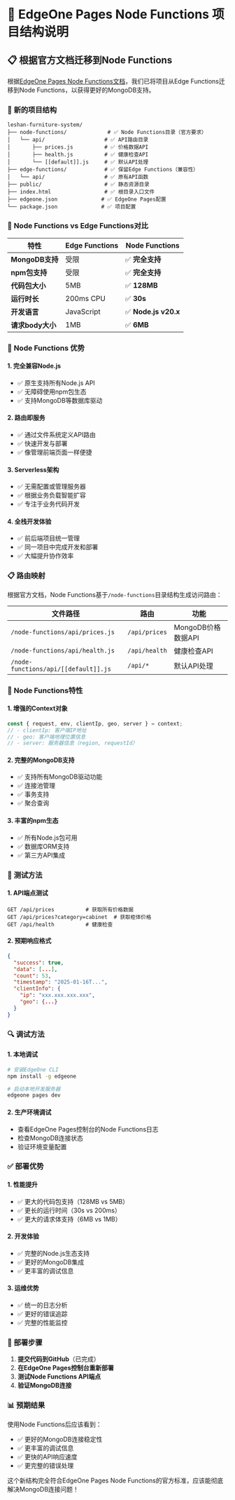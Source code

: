 # 🚀 EdgeOne Pages Node Functions 项目结构说明

## 📋 根据官方文档迁移到Node Functions

根据[EdgeOne Pages Node Functions文档](https://edgeone.cloud.tencent.com/pages/document/184787642236784640)，我们已将项目从Edge Functions迁移到Node Functions，以获得更好的MongoDB支持。

### 📂 **新的项目结构**

```
leshan-furniture-system/
├── node-functions/             # ✅ Node Functions目录（官方要求）
│   └── api/                   # ✅ API路由目录
│       ├── prices.js          # ✅ 价格数据API
│       ├── health.js          # ✅ 健康检查API
│       └── [[default]].js     # ✅ 默认API处理
├── edge-functions/            # ✅ 保留Edge Functions（兼容性）
│   └── api/                   # ✅ 原有API函数
├── public/                    # ✅ 静态资源目录
├── index.html                 # ✅ 根目录入口文件
├── edgeone.json              # ✅ EdgeOne Pages配置
└── package.json              # ✅ 项目配置
```

### 🔧 **Node Functions vs Edge Functions对比**

| 特性 | Edge Functions | Node Functions |
|------|----------------|----------------|
| **MongoDB支持** | 受限 | ✅ **完全支持** |
| **npm包支持** | 受限 | ✅ **完全支持** |
| **代码包大小** | 5MB | ✅ **128MB** |
| **运行时长** | 200ms CPU | ✅ **30s** |
| **开发语言** | JavaScript | ✅ **Node.js v20.x** |
| **请求body大小** | 1MB | ✅ **6MB** |

### 🚀 **Node Functions 优势**

#### 1. **完全兼容Node.js**
- ✅ 原生支持所有Node.js API
- ✅ 无障碍使用npm包生态
- ✅ 支持MongoDB等数据库驱动

#### 2. **路由即服务**
- ✅ 通过文件系统定义API路由
- ✅ 快速开发与部署
- ✅ 像管理前端页面一样便捷

#### 3. **Serverless架构**
- ✅ 无需配置或管理服务器
- ✅ 根据业务负载智能扩容
- ✅ 专注于业务代码开发

#### 4. **全栈开发体验**
- ✅ 前后端项目统一管理
- ✅ 同一项目中完成开发和部署
- ✅ 大幅提升协作效率

### 📋 **路由映射**

根据官方文档，Node Functions基于`/node-functions`目录结构生成访问路由：

| 文件路径 | 路由 | 功能 |
|---------|------|------|
| `/node-functions/api/prices.js` | `/api/prices` | MongoDB价格数据API |
| `/node-functions/api/health.js` | `/api/health` | 健康检查API |
| `/node-functions/api/[[default]].js` | `/api/*` | 默认API处理 |

### 🔧 **Node Functions特性**

#### 1. **增强的Context对象**
```javascript
const { request, env, clientIp, geo, server } = context;
// - clientIp: 客户端IP地址
// - geo: 客户端地理位置信息
// - server: 服务器信息（region, requestId）
```

#### 2. **完整的MongoDB支持**
- ✅ 支持所有MongoDB驱动功能
- ✅ 连接池管理
- ✅ 事务支持
- ✅ 聚合查询

#### 3. **丰富的npm生态**
- ✅ 所有Node.js包可用
- ✅ 数据库ORM支持
- ✅ 第三方API集成

### 🧪 **测试方法**

#### 1. **API端点测试**
```
GET /api/prices          # 获取所有价格数据
GET /api/prices?category=cabinet  # 获取柜体价格
GET /api/health          # 健康检查
```

#### 2. **预期响应格式**
```json
{
  "success": true,
  "data": [...],
  "count": 53,
  "timestamp": "2025-01-16T...",
  "clientInfo": {
    "ip": "xxx.xxx.xxx.xxx",
    "geo": {...}
  }
}
```

### 🔍 **调试方法**

#### 1. **本地调试**
```bash
# 安装EdgeOne CLI
npm install -g edgeone

# 启动本地开发服务器
edgeone pages dev
```

#### 2. **生产环境调试**
- 查看EdgeOne Pages控制台的Node Functions日志
- 检查MongoDB连接状态
- 验证环境变量配置

### ✅ **部署优势**

#### 1. **性能提升**
- ✅ 更大的代码包支持（128MB vs 5MB）
- ✅ 更长的运行时间（30s vs 200ms）
- ✅ 更大的请求体支持（6MB vs 1MB）

#### 2. **开发体验**
- ✅ 完整的Node.js生态支持
- ✅ 更好的MongoDB集成
- ✅ 更丰富的调试信息

#### 3. **运维优势**
- ✅ 统一的日志分析
- ✅ 更好的错误追踪
- ✅ 完整的性能监控

### 🎯 **部署步骤**

1. **提交代码到GitHub**（已完成）
2. **在EdgeOne Pages控制台重新部署**
3. **测试Node Functions API端点**
4. **验证MongoDB连接**

### 📊 **预期结果**

使用Node Functions后应该看到：
- ✅ 更好的MongoDB连接稳定性
- ✅ 更丰富的调试信息
- ✅ 更快的API响应速度
- ✅ 更完整的错误处理

这个新结构完全符合EdgeOne Pages Node Functions的官方标准，应该能彻底解决MongoDB连接问题！
